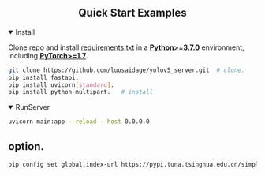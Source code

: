 ## <div align="center">Quick Start Examples</div>

<details open>
<summary>Install</summary>

Clone repo and install [requirements.txt](https://github.com/ultralytics/yolov5/blob/master/requirements.txt) in a
[**Python>=3.7.0**](https://www.python.org/) environment, including
[**PyTorch>=1.7**](https://pytorch.org/get-started/locally/).

```bash
git clone https://github.com/luosaidage/yolov5_server.git  # clone. 
pip install fastapi. 
pip install uvicorn[standard]. 
pip install python-multipart.   # install
```

</details>

<details open>
<summary>RunServer</summary>

```bash
uvicorn main:app --reload --host 0.0.0.0
```

</details>

## option. 
```bash
pip config set global.index-url https://pypi.tuna.tsinghua.edu.cn/simple
```